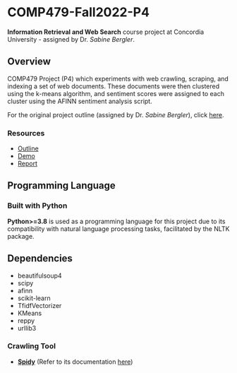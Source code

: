 # COMP479-Fall2022-P4

**Information Retrieval and Web Search** course project at Concordia University - assigned by Dr. _Sabine Bergler_.

## Overview

COMP479 Project (P4) which experiments with web crawling, scraping, and indexing a set of web documents. These documents were then clustered using the k-means algorithm, and sentiment scores were assigned to each cluster using the AFINN sentiment analysis script.

For the original project outline (assigned by Dr. _Sabine Bergler_), click [here](/p4.pdf).

### Resources

- [Outline](/p4.pdf)
- [Demo](/deliverables/demo.pdf)
- [Report](/deliverables/report.pdf)

## Programming Language

### Built with Python

**Python>=3.8** is used as a programming language for this project due to its compatibility with natural language processing tasks, facilitated by the NLTK package.

## Dependencies

- beautifulsoup4
- scipy
- afinn
- scikit-learn
- TfidfVectorizer
- KMeans
- reppy
- urllib3

### Crawling Tool

- [**Spidy**](https://github.com/rivermont/spidy) (Refer to its documentation [here](/project/spider-docs))
